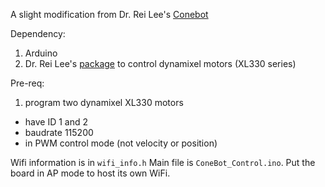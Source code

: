 A slight modification from Dr. Rei Lee's [Conebot](https://github.com/rei039474/ConeBot)

Dependency:
1. Arduino
2. Dr. Rei Lee's [package](https://github.com/rei039474/Dynamixel_XL330_Servo_Library) to control dynamixel motors (XL330 series)

Pre-req:
1. program two dynamixel XL330 motors
- have ID 1 and 2
- baudrate 115200
- in PWM control mode (not velocity or position)

Wifi information is in `wifi_info.h`
Main file is `ConeBot_Control.ino`. Put the board in AP mode to host its own WiFi. 
